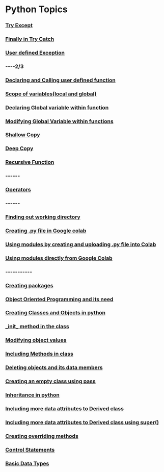 # Python Topics
<!---
### [if](https://github.com/pythoncoder100/practice/blob/master/if%20statement.md)
### [if else](https://github.com/pythoncoder100/practice/blob/master/if%20else%20statement.md)
### [elif](https://github.com/pythoncoder100/practice/blob/master/elif.md)
### [Nested If](https://github.com/pythoncoder100/practice/blob/master/Nested%20if.md)
### [while and while else](https://github.com/pythoncoder100/practice/blob/master/while%20loop.md)
### [for loop with range,list and string](https://github.com/pythoncoder100/practice/blob/master/for%20loop%20range.md)
### [break statement](https://github.com/pythoncoder100/practice/blob/master/break.md)
### [continue statement](https://github.com/pythoncoder100/practice/blob/master/continue.md)
### [pass statement](https://github.com/pythoncoder100/practice/blob/master/pass.md)
### [basic data types int,float](https://github.com/pythoncoder100/practice/blob/master/basic%20data%20type.md)
### [typecasting](https://github.com/pythoncoder100/practice/blob/master/typecasting.md)
### [complex number declaration](https://github.com/pythoncoder100/practice/blob/master/complex_number_declaration.ipynb)
### [complex number operations](https://github.com/pythoncoder100/practice/blob/master/complex_number_operations.ipynb)
### [Rectangular to polar and vice versa](https://github.com/pythoncoder100/practice/blob/master/rect%20to%20polar%20and%20vice%20versa.md)
### [String Declaration](https://github.com/pythoncoder100/practice/blob/master/String%20Declaration.md)
### [Iterating over String](https://github.com/pythoncoder100/practice/blob/master/Iterating%20over%20string.md)
### [Searching for a Substring](https://github.com/pythoncoder100/practice/blob/master/Searching%20for%20Substring.md)
### [Concatenating Strings](https://github.com/pythoncoder100/practice/blob/master/Concatenating%20Strings.md)
### [slicing the string](https://github.com/pythoncoder100/practice/blob/master/Slicing%20Strings.md)
### [Basic String Operations](https://github.com/pythoncoder100/practice/blob/master/String%20Basic%20Operations.md)
### [List Declaration](https://github.com/pythoncoder100/practice/blob/master/List.md)
### [Length of List](https://github.com/pythoncoder100/practice/blob/master/List%20Length.md)
### [Accessing Elements in a List](https://github.com/pythoncoder100/practice/blob/master/Accessing%20List%20Items.md)
### [Changing Elements in a List](https://github.com/pythoncoder100/practice/blob/master/Changing%20Elements%20in%20a%20List.md)
### [Adding Elements in a List](https://github.com/pythoncoder100/practice/blob/master/Adding%20New%20Elements%20to%20List.md)
### [Removing Elements in a List](https://github.com/pythoncoder100/practice/blob/master/Removing%20Elements%20in%20a%20List.md)
### [Looping through Elements in a List](https://github.com/pythoncoder100/practice/blob/master/Looping%20through%20Elements%20in%20List.md)
### [Sorting the Elements in a List](https://github.com/pythoncoder100/practice/blob/master/Sorting%20through%20List.md)
### [Tuple Declaration](https://github.com/pythoncoder100/practice/blob/master/Tuples%20Declaration.md)
### [Tuple to List Conversion and Vice Versa](https://github.com/pythoncoder100/practice/blob/master/Tuple%20to%20Link%20Conversion%20and%20Vice%20Versa.md)
### [Modifying Tuples](https://github.com/pythoncoder100/practice/blob/master/Modifying%20Elements%20of%20Tuples.md)
### [Unpacking Tuples](https://github.com/pythoncoder100/practice/blob/master/Unpacking%20Tuples.md)
### [Looping through Elements in a Tuple](https://github.com/pythoncoder100/practice/blob/master/Looping_through_Elements_in_Tuples.ipynb)
### [Joining Tuples together](https://github.com/pythoncoder100/practice/blob/master/Joining%20tuples%20together.md)
### [Basic Data Types](https://github.com/pythoncoder100/practice/blob/master/Basic%20Data%20Types.md)
### [Set Declaration](https://github.com/pythoncoder100/practice/tree/master)
### [Accessing Members in Set](https://github.com/pythoncoder100/practice/blob/master/Accessing%20members%20of%20a%20Set.md)
### [Adding members to a Set](https://github.com/pythoncoder100/practice/blob/master/Adding%20members%20to%20Set.md)
### [Removing members of a Set](https://github.com/pythoncoder100/practice/blob/master/Removing%20Members%20of%20Set.md)
### [Dictionary Declaration](https://github.com/pythoncoder100/practice/blob/master/Dictionary%20Declaration.md)
### [Accessing Elements in Dictionary](https://github.com/pythoncoder100/practice/blob/master/Accessing%20and%20Changing%20elements%20in%20Dictionary.md)
### [Finding Keys in Dictionary](https://github.com/pythoncoder100/practice/blob/master/Finding_Keys_of_Dictionary.ipynb)
### [Checking for Key in Dictionary](https://github.com/pythoncoder100/practice/blob/master/Checking%20for%20Key%20in%20Dictionary.md)
### [Updating Elements in Dictionary](https://github.com/pythoncoder100/practice/blob/master/Updating%20Values%20in%20Dictionary.md)
### [Adding New Element to Dictionary](https://github.com/pythoncoder100/practice/blob/master/Adding%20new%20Elements%20to%20Dictionary.md)
### [Removing Elements from Dictionary](https://github.com/pythoncoder100/practice/blob/master/Removing%20Elements%20from%20Dictionary.md)
### [Copying one Dictionary to another](https://github.com/pythoncoder100/practice/blob/master/Copying%20one%20Dictionary%20to%20another.md)
### [Nested Dictionary](https://github.com/pythoncoder100/practice/blob/master/Nested%20Dictionary.md)
-->
### [Try Except](https://github.com/pythoncoder100/practice/blob/master/Try%20Except.md)
### [Finally in Try Catch](https://github.com/pythoncoder100/practice/blob/master/finally%20in%20try%20catch.md)
### [User defined Exception](https://github.com/pythoncoder100/practice/blob/master/User%20Defined%20Exception.md)
### ----2/3
### [Declaring and Calling user defined function](https://github.com/pythoncoder100/practice/blob/master/User%20Defined%20Functions.md)
### [Scope of variables(local and global)](https://github.com/pythoncoder100/practice/blob/master/Scope%20of%20variables(Local%20and%20Global).md)
### [Declaring Global variable within function](https://github.com/pythoncoder100/practice/blob/master/Declaring%20global%20variable%20within%20function.md)
### [Modifying Global Variable within functions](https://github.com/pythoncoder100/practice/blob/master/Modifying%20Global%20Variable%20within%20functions.md)
### [Shallow Copy](https://github.com/pythoncoder100/practice/blob/master/Shallow%20copy.md)
### [Deep Copy](https://github.com/pythoncoder100/practice/blob/master/Deep%20Copy.md)
### [Recursive Function](https://github.com/pythoncoder100/practice/blob/master/Recursive%20Function.md)
### ------
### [Operators](https://github.com/pythoncoder100/practice/blob/master/Operator.md)
### ------
### [Finding out working directory](https://github.com/pythoncoder100/practice/blob/master/Finding%20Out%20the%20Working%20Directory.md)
### [Creating .py file in Google colab](https://github.com/pythoncoder100/practice/blob/master/Creating%20.py%20files%20in%20Google%20Colab.md)
### [Using modules by creating and uploading .py file into Colab](https://github.com/pythoncoder100/practice/blob/master/Creating%20Modules%20by%20uploading%20.py%20files%20to%20Colab.md)
### [Using modules directly from Google Colab](https://github.com/pythoncoder100/practice/blob/master/Use%20modules%20by%20importing%20from%20Github.md)

### -----------
### [Creating packages](https://github.com/pythoncoder100/practice/blob/master/Creating%20Packages%20in%20Python.md)
### [Object Oriented Programming and its need](https://github.com/pythoncoder100/practice/commit/0857c68507e899e14b5ce2d6b272c602d4a065a7)
### [Creating Classes and Objects in python](https://github.com/pythoncoder100/practice/commit/2e1c569be44bd5af9e408a528e2b208c1628402e)
### [\_init\_ method in the class](https://github.com/pythoncoder100/practice/blob/master/_init_%20method.md)
### [Modifying object values](https://github.com/pythoncoder100/practice/blob/master/Modifying%20Object%20properties.md)
### [Including Methods in class ](https://github.com/pythoncoder100/practice/blob/master/Including%20methods%20in%20Class.md)
### [Deleting objects and its data members](https://github.com/pythoncoder100/practice/blob/master/Deleting%20object%20and%20it's%20data%20member.md)
### [Creating an empty class using pass](https://github.com/pythoncoder100/practice/blob/master/Creating%20an%20Empty%20class%20using%20pass.md)
### [Inheritance in python](https://github.com/pythoncoder100/practice/blob/master/Inheritance%20in%20python.md)
### [Including more data attributes to Derived class](https://github.com/pythoncoder100/practice/blob/master/Modifying%20Derived%20class.md)
### [Including more data attributes to Derived class using super()](https://github.com/pythoncoder100/practice/blob/master/Including%20more%20data%20attributes%20to%20child%20class%20using%20super().md)
### [Creating overriding methods](https://github.com/pythoncoder100/practice/commit/cbf6ef6d86f0f9a026cc9597f815c8b6ef4dabf6)


### [Control Statements](https://github.com/pythoncoder100/practice/blob/master/Control%20Statements.md)
### [Basic Data Types](https://github.com/pythoncoder100/practice/blob/master/Basic%20Data%20Types.md)


